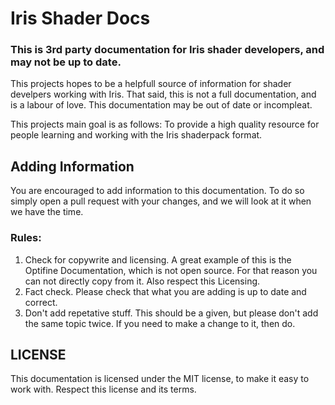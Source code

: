 # Iris Shader Docs
### This is 3rd party documentation for Iris shader developers, and may not be up to date.

This projects hopes to be a helpfull source of information for shader develpers working with Iris. That said, this is not a full documentation, and is a labour of love. This documentation may be out of date or incompleat.

This projects main goal is as follows: To provide a high quality resource for people learning and working with the Iris shaderpack format.

## Adding Information
You are encouraged to add information to this documentation. To do so simply open a pull request with your changes, and we will look at it when we have the time.

### Rules:
1) Check for copywrite and licensing. A great example of this is the Optifine Documentation, which is not open source. For that reason you can not directly copy from it. Also respect this Licensing.
2) Fact check. Please check that what you are adding is up to date and correct.
3) Don't add repetative stuff. This should be a given, but please don't add the same topic twice. If you need to make a change to it, then do.

## LICENSE
This documentation is licensed under the MIT license, to make it easy to work with. Respect this license and its terms.